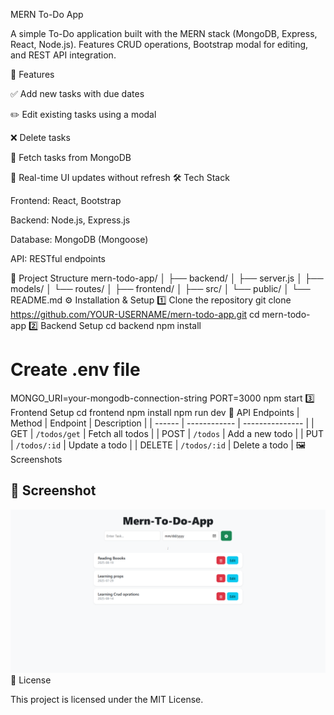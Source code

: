 MERN To-Do App

A simple To-Do application built with the MERN stack (MongoDB, Express, React, Node.js).
Features CRUD operations, Bootstrap modal for editing, and REST API integration.

🚀 Features

✅ Add new tasks with due dates

✏️ Edit existing tasks using a modal

❌ Delete tasks

📜 Fetch tasks from MongoDB

🔄 Real-time UI updates without refresh
🛠 Tech Stack

Frontend: React, Bootstrap

Backend: Node.js, Express.js

Database: MongoDB (Mongoose)

API: RESTful endpoints

📂 Project Structure
mern-todo-app/
│
├── backend/
│ ├── server.js
│ ├── models/
│ └── routes/
│
├── frontend/
│ ├── src/
│ └── public/
│
└── README.md
⚙️ Installation & Setup
1️⃣ Clone the repository
git clone https://github.com/YOUR-USERNAME/mern-todo-app.git
cd mern-todo-app
2️⃣ Backend Setup
cd backend
npm install

# Create .env file

MONGO_URI=your-mongodb-connection-string
PORT=3000
npm start
3️⃣ Frontend Setup
cd frontend
npm install
npm run dev
📡 API Endpoints
| Method | Endpoint | Description |
| ------ | ------------ | --------------- |
| GET | `/todos/get` | Fetch all todos |
| POST | `/todos` | Add a new todo |
| PUT | `/todos/:id` | Update a todo |
| DELETE | `/todos/:id` | Delete a todo |
🖼 Screenshots

## 📸 Screenshot

![App Screenshot](./public/pic.png)
📜 License

This project is licensed under the MIT License.

